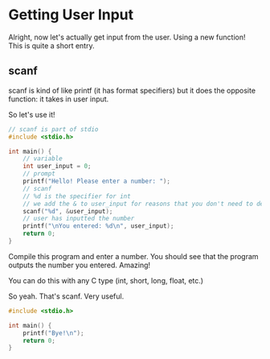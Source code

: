 # Getting User Input
Alright, now let's actually get input from the user. Using a new function!
This is quite a short entry.

## scanf
scanf is kind of like printf (it has format specifiers) but it does the opposite function: it takes in user input.

So let's use it!

```c
// scanf is part of stdio
#include <stdio.h>

int main() {
    // variable
    int user_input = 0;
    // prompt
    printf("Hello! Please enter a number: ");
    // scanf
    // %d is the specifier for int
    // we add the & to user_input for reasons that you don't need to deal with now
    scanf("%d", &user_input);
    // user has inputted the number
    printf("\nYou entered: %d\n", user_input);
    return 0;
}
```
Compile this program and enter a number. You should see that the program outputs the number you entered. Amazing!

You can do this with any C type (int, short, long, float, etc.)

So yeah. That's scanf. Very useful.

```c
#include <stdio.h>

int main() {
    printf("Bye!\n");
    return 0;
}
```
